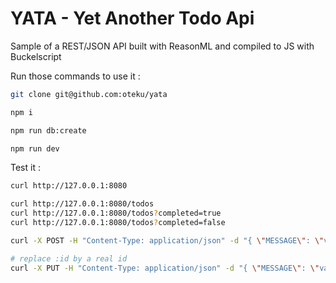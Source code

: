 # YATA - Yet Another Todo Api

Sample of a REST/JSON API built with ReasonML and compiled to JS with Buckelscript

Run those commands to use it :

```sh
git clone git@github.com:oteku/yata

npm i

npm run db:create

npm run dev
```

Test it :

```sh
curl http://127.0.0.1:8080

curl http://127.0.0.1:8080/todos
curl http://127.0.0.1:8080/todos?completed=true
curl http://127.0.0.1:8080/todos?completed=false

curl -X POST -H "Content-Type: application/json" -d "{ \"MESSAGE\": \"value1\" }" http://127.0.0.1:8080/todos

# replace :id by a real id
curl -X PUT -H "Content-Type: application/json" -d "{ \"MESSAGE\": \"value1\", \"COMPLETED\": true }" http://127.0.0.1:8080/todos/:id
```
